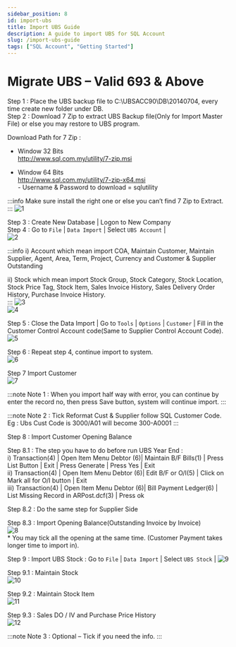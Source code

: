 ```yaml
---
sidebar_position: 8
id: import-ubs
title: Import UBS Guide
description: A guide to import UBS for SQL Account
slug: /import-ubs-guide
tags: ["SQL Account", "Getting Started"]
---
```


# Migrate UBS – Valid 693 & Above    
Step 1 : Place the UBS backup file to C:\UBSACC90\DB\20140704, every time create new folder under DB.   
Step 2 : Download 7 Zip to extract UBS Backup file(Only for Import Master File) or else you may restore to UBS program.   

Download Path for 7 Zip :   
   -  Window 32 Bits   
      http://www.sql.com.my/utility/7-zip.msi     

   -  Window 64 Bits    
      http://www.sql.com.my/utility/7-zip-x64.msi    
      \- Username & Password to download = sqlutility     

:::info
Make sure install the right one or else you can’t find 7 Zip to Extract.       
:::
   ![1](/img/getting-started/import-ubs/1.png)      

Step 3 : Create New Database | Logon to New Company   
Step 4 : Go to `File` | `Data Import` | Select `UBS Account` |    
   ![2](/img/getting-started/import-ubs/2.png)      

:::info 
i) Account which mean import COA, Maintain Customer, Maintain Supplier, Agent, Area, Term, Project, Currency and Customer & Supplier Outstanding   

ii) Stock which mean import Stock Group, Stock Category, Stock Location, Stock Price Tag, Stock Item, Sales Invoice History, Sales Delivery Order History, Purchase Invoice History.      
:::
   ![3](/img/getting-started/import-ubs/3.png)      
   ![4](/img/getting-started/import-ubs/4.png)      

Step 5 : Close the Data Import | Go to `Tools` | `Options` | `Customer` | Fill in the Customer Control Account code(Same to Supplier Control Account Code).    
   ![5](/img/getting-started/import-ubs/5.png)    

Step 6 : Repeat step 4, continue import to system.   
   ![6](/img/getting-started/import-ubs/6.png)    

Step 7 Import Customer   
   ![7](/img/getting-started/import-ubs/7.png)    

:::note 
Note 1 : When you import half way with error, you can continue by enter the record no, then press
Save button, system will continue import.
:::

:::note
Note 2 : Tick Reformat Cust & Supplier follow SQL Customer Code. Eg : Ubs Cust Code is 3000/A01
will become 300-A0001
:::

Step 8 : Import Customer Opening Balance   

   Step 8.1 : The step you have to do before run UBS Year End :   
   i) Transaction(4) | Open Item Menu Debtor (6)| Maintain B/F Bills(1) | Press List Button | Exit | Press Generate | Press Yes | Exit    
   ii) Transaction(4) | Open Item Menu Debtor (6)| Edit B/F or O/I(5) | Click on Mark all for O/I button | Exit    
   iii) Transaction(4) | Open Item Menu Debtor (6)| Bill Payment Ledger(6) | List Missing Record in ARPost.dcf(3) | Press ok    

   Step 8.2 : Do the same step for Supplier Side    

   Step 8.3 : Import Opening Balance(Outstanding Invoice by Invoice)    
   ![8](/img/getting-started/import-ubs/8.png)    
\* You may tick all the opening at the same time. (Customer Payment takes longer time to import in).   

Step 9 : Import UBS Stock 
: Go to `File` | `Data Import` | Select `UBS Stock` | 
   ![9](/img/getting-started/import-ubs/9.png)    

Step 9.1 : Maintain Stock   
   ![10](/img/getting-started/import-ubs/10.png)    

Step 9.2 : Maintain Stock Item   
   ![11](/img/getting-started/import-ubs/11.png)    

Step 9.3 : Sales DO / IV and Purchase Price History   
   ![12](/img/getting-started/import-ubs/12.png)    

:::note
Note 3 : Optional – Tick if you need the info.
:::
 